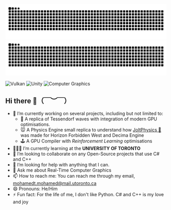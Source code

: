 ![GitHub Snake Light](dist/github-snake.svg#gh-light-mode-only)
![GitHub Snake Dark](dist/github-snake-dark.svg#gh-dark-mode-only)

![Vulkan](https://img.shields.io/badge/Vulkan-%23A41E22.svg?style=for-the-badge&logo=vulkan&logoColor=white)
![Unity](https://img.shields.io/badge/Unity-%23FFFFFF.svg?logo=unity&logoColor=white)
![Computer Graphics](https://img.shields.io/badge/Computer%20Graphics-0A0A0A?logo=computer&logoColor=white)


## Hi there 👋（￣︶￣）

- 🔭 I’m currently working on several projects, including but not limited to:
  *  🌊 A replica of Tessendorf waves with integration of modern GPU optimisations.
  *  🐭 A Physics Engine small replica to understand how [JoltPhysics 🐍](https://github.com/jrouwe/JoltPhysics) was made for Horizon Forbidden West and Decima Engine
  *  🕹️ A GPU Compiler with *Reinforcement Learning* optimisations
- 👨🏻‍💻 I’m currently learning at the **UNIVERSITY OF TORONTO**
- 👯 I’m looking to collaborate on any Open-Source projects that use C# and C++
- 🤔 I’m looking for help with anything that I can.
- 💬 Ask me about Real-Time Computer Graphics
- 📫 How to reach me: You can reach me through my email, mohamedt.mohamed@mail.utoronto.ca
- 😄 Pronouns: He/Him
- ⚡ Fun fact: For the life of me, I don't like Python. C# and C++ is my love and joy
